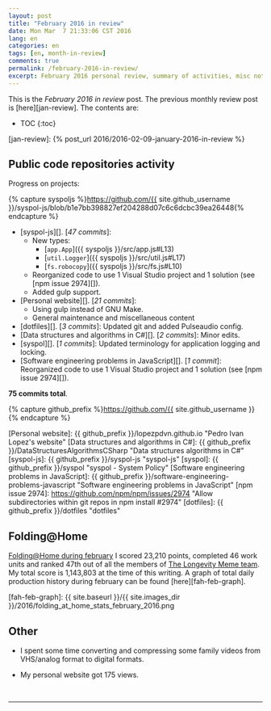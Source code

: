 ```yaml
---
layout: post
title: "February 2016 in review"
date: Mon Mar  7 21:33:06 CST 2016
lang: en
categories: en
tags: [en, month-in-review]
comments: true
permalink: /february-2016-in-review/
excerpt: February 2016 personal review, summary of activities, misc notes...
---
```


This is the *February 2016 in review* post. The previous monthly review post is
[here][jan-review].  The contents are:

* TOC
{:toc}

[jan-review]: {% post_url 2016/2016-02-09-january-2016-in-review %}

## Public code repositories activity ###################################

Progress on projects:

{% capture syspoljs %}https://github.com/{{ site.github_username }}/syspol-js/blob/b1e7bb398827ef204288d07c6c6dcbc39ea26448{% endcapture %}

- [syspol-js][]. [*47 commits*]:
  - New types:
    - [`app.App`]({{ syspoljs }}/src/app.js#L13)
    - [`util.Logger`]({{ syspoljs }}/src/util.js#L17)
    - [`fs.robocopy`]({{ syspoljs }}/src/fs.js#L10)
  - Reorganized code to use 1 Visual Studio project and 1 solution (see [npm
    issue 2974][]).
  - Added gulp support.
- [Personal website][]. [*21 commits*]:
  - Using gulp instead of GNU Make.
  - General maintenance and miscellaneous content
- [dotfiles][]. [*3 commits*]: Updated git and added Pulseaudio config.
- [Data structures and algorithms in C#][]. [*2 commits*]: Minor edits.
- [syspol][]. [*1 commits*]: Updated terminology for application logging and
  locking.
- [Software engineering problems in JavaScript][]. [*1 commit*]: Reorganized
  code to use 1 Visual Studio project and 1 solution (see [npm issue 2974][]).

**75 commits total**.

{% capture github_prefix %}https://github.com/{{ site.github_username }}{% endcapture %}

[Personal website]: {{ github_prefix }}/lopezpdvn.github.io "Pedro Ivan Lopez's website"
[Data structures and algorithms in C#]: {{ github_prefix }}/DataStructuresAlgorithmsCSharp "Data structures algorithms in C#"
[syspol-js]: {{ github_prefix }}/syspol-js "syspol-js"
[syspol]: {{ github_prefix }}/syspol "syspol - System Policy"
[Software engineering problems in JavaScript]: {{ github_prefix }}/software-engineering-problems-javascript "Software engineering problems in JavaScript"
[npm issue 2974]: https://github.com/npm/npm/issues/2974 "Allow subdirectories within git repos in npm install #2974"
[dotfiles]: {{ github_prefix }}/dotfiles "dotfiles"

## Folding@Home #######################################################

[Folding@Home during february][fah-stats] I scored 23,210 points, completed 46
work units and ranked 47th out of all the members of [The Longevity Meme
team][].  My total score is 1,143,803 at the time of this writing.  A graph of
total daily production history during february can be found
[here][fah-feb-graph].

[fah-stats]: http://folding.extremeoverclocking.com/user_summary.php?s=&u=648628 "dreilopz - User Summary - EXTREME Overclocking Folding @ Home Stats"
[The Longevity Meme team]: http://folding.extremeoverclocking.com/user_list.php?s=&t=32461 "The Longevity Meme Individual Users List"
[fah-feb-graph]: {{ site.baseurl }}/{{ site.images_dir }}/2016/folding_at_home_stats_february_2016.png

## Other ###############################################################

- I spent some time converting and compressing some family videos from
  VHS/analog format to digital formats.

- My personal website got 175 views.

<br/>

---
